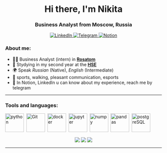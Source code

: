 <div id="header" align ="center">
  <h1>Hi there, I'm  Nikita</h1> 
  <h3>Business Analyst from Moscow, Russia</h3>
</div>

<div id="socials" align ="center">
  <a href="https://www.linkedin.com/in/slastionov">
    <img src="https://img.shields.io/badge/LinkedIn-blue?style=for-the-badge&logo=linkedin&logoColor=white" alt="LinkedIn"/>
  </a>
  <a href="https://t.me/slastionov">
    <img src="https://img.shields.io/badge/Telegram-blue?style=for-the-badge&logo=telegram&logoColor=white" alt="Telegram"/>
  </a>
  <a href="https://www.notion.so/CV-Resume-c3309a1e5f724cd89b9c1dd1188e2742">
    <img src="https://img.shields.io/badge/Notion-white?style=for-the-badge&logo=notion&logoColor=black" alt="Notion"/>
  </a>
</div>



### About me:
- :man_technologist: Business Analyst (intern) in **[Rosatom](https://greenatom.ru/)**
- :school: Stydying in my second year at the **[HSE](https://www.hse.ru/)**
- :earth_africa: Speak *Russian* (Native), *English* (Intermediate)
- :revolving_hearts: sports, walking, pleasant communication, esports
- 💬 In Notion, LinkedIn u can know about my experience, reach me by telegram

---


### Tools and languages:
<img src="https://cdn.jsdelivr.net/gh/devicons/devicon/icons/python/python-original.svg" title="python" width="60" heignt="60"/>&nbsp;
<img src="https://cdn.jsdelivr.net/gh/devicons/devicon/icons/git/git-original-wordmark.svg" title="Git" width="60" heignt="60"/>&nbsp;
<img src="https://cdn.jsdelivr.net/gh/devicons/devicon/icons/docker/docker-plain-wordmark.svg"    
title="docker" width="60" heignt="60"/>&nbsp;
<img src="https://cdn.jsdelivr.net/gh/devicons/devicon/icons/jupyter/jupyter-original-wordmark.svg" title="jupyter" width="60" heignt="60"/>&nbsp;
<img src="https://cdn.jsdelivr.net/gh/devicons/devicon/icons/numpy/numpy-original-wordmark.svg" title="numpy" width="60" heignt="60"/>&nbsp;
<img src="https://cdn.jsdelivr.net/gh/devicons/devicon/icons/pandas/pandas-original-wordmark.svg" title="pandas" width="60" heignt="60"/>&nbsp;
<img src="https://cdn.jsdelivr.net/gh/devicons/devicon/icons/postgresql/postgresql-original-wordmark.svg" title="postgreSQL" width="60" heignt="60"/>&nbsp;
          


<div id="stat" align ="center">          
  <img src="http://github-profile-summary-cards.vercel.app/api/cards/profile-details?username=slastionov&theme=react"/>
  <img src="http://github-profile-summary-cards.vercel.app/api/cards/stats?username=slastionov&theme=react"/>
  <img src="http://github-profile-summary-cards.vercel.app/api/cards/productive-time?username=slastionov&theme=react&utcOffset=8"/>
</div>

---
